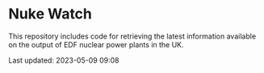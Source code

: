 # Nuke Watch

This repository includes code for retrieving the latest information available on the output of EDF nuclear power plants in the UK.

Last updated: 2023-05-09 09:08